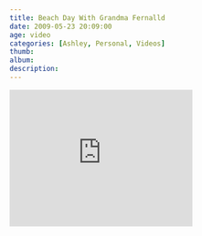 ```yaml
---
title: Beach Day With Grandma Fernalld
date: 2009-05-23 20:09:00
age: video
categories: [Ashley, Personal, Videos]
thumb: 
album: 
description: 
---
```

<iframe src="https://skydrive.live.com/embed?cid=F443C8FEC5D6FFCE&amp;resid=F443C8FEC5D6FFCE%21202&amp;authkey=AFKxG4OqW090aAw" width="320" height="240" frameborder="0" scrolling="no"></iframe>
